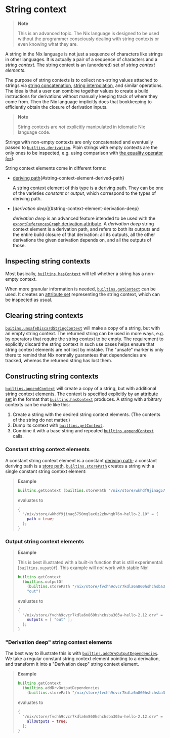# String context

> **Note**
>
> This is an advanced topic.
> The Nix language is designed to be used without the programmer consciously dealing with string contexts or even knowing what they are.

A string in the Nix language is not just a sequence of characters like strings in other languages.
It is actually a pair of a sequence of characters and a *string context*.
The string context is an (unordered) set of *string context elements*.

The purpose of string contexts is to collect non-string values attached to strings via
[string concatenation](./operators.md#string-concatenation),
[string interpolation](./string-interpolation.md),
and similar operations.
The idea is that a user can combine together values to create a build instructions for derivations without manually keeping track of where they come from.
Then the Nix language implicitly does that bookkeeping to efficiently obtain the closure of derivation inputs.

> **Note**
>
> String contexts are *not* explicitly manipulated in idiomatic Nix language code.

Strings with non-empty contexts are only concatenated and eventually passed to [`builtins.derivation`](./derivations.md).
Plain strings with empty contexts are the only ones to be inspected, e.g. using comparison with [the equality operator (`==`)](./operators#equality).

String context elements come in different forms:

- [deriving path]{#string-context-element-derived-path}

  A string context element of this type is a [deriving path](@docroot@/glossary.md#gloss-deriving-path).
  They can be one of the varieties *constant* or *output*, which correspond to the types of deriving path.

  <!-- put the two sections with examples here as a list with anchors on the items -->

- [*derivation deep*]{#string-context-element-derivation-deep}

  *derivation deep* is an advanced feature intended to be used with the
  [`exportReferencesGraph` derivation attribute](./advanced-attributes.html#adv-attr-exportReferencesGraph).
  A *derivation deep* string context element is a derivation path, and refers to both its outputs and the entire build closure of that derivation:
  all its outputs, all the other derivations the given derivation depends on, and all the outputs of those.

## Inspecting string contexts

Most basically, [`builtins.hasContext`] will tell whether a string has a non-empty context.

When more granular information is needed, [`builtins.getContext`] can be used.
It creates an [attribute set] representing the string context, which can be inspected as usual.

[`builtins.hasContext`]: ./builtins.md#builtins-hasContext
[`builtins.getContext`]: ./builtins.md#builtins-getContext
[attribute set]: ./values.md#attribute-set

## Clearing string contexts

[`buitins.unsafeDiscardStringContext`](./builtins.md#) will make a copy of a string, but with an empty string context.
The returned string can be used in more ways, e.g. by operators that require the string context to be empty.
The requirement to explicitly discard the string context in such use cases helps ensure that string context elements are not lost by mistake.
The "unsafe" marker is only there to remind that Nix normally guarantees that dependencies are tracked, whereas the returned string has lost them.

## Constructing string contexts

[`builtins.appendContext`] will create a copy of a string, but with additional string context elements.
The context is specified explicitly by an [attribute set] in the format that [`builtins.hasContext`] produces.
A string with arbitrary contexts can be made like this:

1. Create a string with the desired string context elements.
   (The contents of the string do not matter.)
2. Dump its context with [`builtins.getContext`].
3. Combine it with a base string and repeated [`builtins.appendContext`] calls.

[`builtins.appendContext`]: ./builtins.md#builtins-appendContext

### Constant string context elements

A constant string context element is a constant [deriving path];
a constant deriving path is a [store path].
[`builtins.storePath`] creates a string with a single constant string context element:

> **Example**
>
> ```nix
> builtins.getContext (builtins.storePath "/nix/store/wkhdf9jinag5750mqlax6z2zbwhqb76n-hello-2.10")
> ```
> evaluates to
> ```nix
> {
>   "/nix/store/wkhdf9jinag5750mqlax6z2zbwhqb76n-hello-2.10" = {
>     path = true;
>   };
> }
> ```

[deriving path]: @docroot@/glossary.md#gloss-deriving-path
[store path]: @docroot@/glossary.md#gloss-store-path
[`builtins.storePath`]: ./builtins.md#builtins-storePath

### Output string context elements

> **Example**
>
> This is best illustrated with a built-in function that is still experimental: [`builtins.ouputOf`].
> This example will *not* work with stable Nix!
>
> ```nix
> builtins.getContext
>   (builtins.outputOf
>     (builtins.storePath "/nix/store/fvchh9cvcr7kdla6n860hshchsba305w-hello-2.12.drv")
>     "out")
> ```
> evaluates to
> ```nix
> {
>   "/nix/store/fvchh9cvcr7kdla6n860hshchsba305w-hello-2.12.drv" = {
>     outputs = [ "out" ];
>   };
> }
> ```

[`builtins.outputOf`]: ./builtins.md#builtins-outputOf

### "Derivation deep" string context elements

The best way to illustrate this is with [`builtins.addDrvOutputDependencies`].
We take a regular constant string context element pointing to a derivation, and transform it into a "Derivation deep" string context element.

> **Example**
>
> ```nix
> builtins.getContext
>   (builtins.addDrvOutputDependencies
>     (builtins.storePath "/nix/store/fvchh9cvcr7kdla6n860hshchsba305w-hello-2.12.drv"))
> ```
> evaluates to
> ```nix
> {
>   "/nix/store/fvchh9cvcr7kdla6n860hshchsba305w-hello-2.12.drv" = {
>     allOutputs = true;
>   };
> }
> ```

[`builtins.addDrvOutputDependencies`]: ./builtins.md#builtins-addDrvOutputDependencies
[`builtins.unsafeDiscardOutputDependency`]: ./builtins.md#builtins-unsafeDiscardOutputDependency
